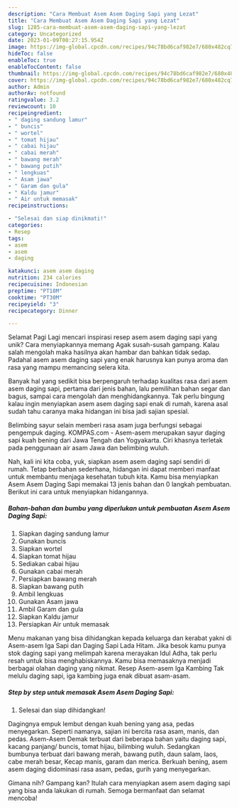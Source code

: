 ```yaml
---
description: "Cara Membuat Asem Asem Daging Sapi yang Lezat"
title: "Cara Membuat Asem Asem Daging Sapi yang Lezat"
slug: 1285-cara-membuat-asem-asem-daging-sapi-yang-lezat
category: Uncategorized
date: 2023-01-09T00:27:15.954Z
image: https://img-global.cpcdn.com/recipes/94c78bd6caf982e7/680x482cq70/asem-asem-daging-sapi-foto-resep-utama.jpg
hideToc: false
enableToc: true
enableTocContent: false
thumbnail: https://img-global.cpcdn.com/recipes/94c78bd6caf982e7/680x482cq70/asem-asem-daging-sapi-foto-resep-utama.jpg
cover: https://img-global.cpcdn.com/recipes/94c78bd6caf982e7/680x482cq70/asem-asem-daging-sapi-foto-resep-utama.jpg
author: Admin
authorAv: notfound
ratingvalue: 3.2
reviewcount: 10
recipeingredient:
- " daging sandung lamur"
- " buncis"
- " wortel"
- " tomat hijau"
- " cabai hijau"
- " cabai merah"
- " bawang merah"
- " bawang putih"
- " lengkuas"
- " Asam jawa"
- " Garam dan gula"
- " Kaldu jamur"
- " Air untuk memasak"
recipeinstructions:

- "Selesai dan siap dinikmati!"
categories:
- Resep
tags:
- asem
- asem
- daging

katakunci: asem asem daging 
nutrition: 234 calories
recipecuisine: Indonesian
preptime: "PT18M"
cooktime: "PT30M"
recipeyield: "3"
recipecategory: Dinner

---
```



Selamat Pagi Lagi mencari inspirasi resep asem asem daging sapi yang unik? Cara menyiapkannya memang Agak susah-susah gampang. Kalau salah mengolah maka hasilnya akan hambar dan bahkan tidak sedap. Padahal asem asem daging sapi yang enak harusnya kan punya aroma dan rasa yang mampu memancing selera kita.


Banyak hal yang sedikit bisa berpengaruh terhadap kualitas rasa dari asem asem daging sapi, pertama dari jenis bahan, lalu pemilihan bahan segar dan bagus, sampai cara mengolah dan menghidangkannya. Tak perlu bingung kalau ingin menyiapkan asem asem daging sapi enak di rumah, karena asal sudah tahu caranya maka hidangan ini bisa jadi sajian spesial.

Belimbing sayur selain memberi rasa asam juga berfungsi sebagai pengempuk daging. KOMPAS.com - Asem-asem merupakan sayur daging sapi kuah bening dari Jawa Tengah dan Yogyakarta. Ciri khasnya terletak pada penggunaan air asam Jawa dan belimbing wuluh.


Nah, kali ini kita coba, yuk, siapkan asem asem daging sapi sendiri di rumah. Tetap berbahan sederhana, hidangan ini dapat memberi manfaat untuk membantu menjaga kesehatan tubuh kita. Kamu bisa menyiapkan Asem Asem Daging Sapi memakai 13 jenis bahan dan 0 langkah pembuatan. Berikut ini cara untuk menyiapkan hidangannya.

<!--inarticleads1-->

##### Bahan-bahan dan bumbu yang diperlukan untuk pembuatan Asem Asem Daging Sapi:

1. Siapkan  daging sandung lamur
1. Gunakan  buncis
1. Siapkan  wortel
1. Siapkan  tomat hijau
1. Sediakan  cabai hijau
1. Gunakan  cabai merah
1. Persiapkan  bawang merah
1. Siapkan  bawang putih
1. Ambil  lengkuas
1. Gunakan  Asam jawa
1. Ambil  Garam dan gula
1. Siapkan  Kaldu jamur
1. Persiapkan  Air untuk memasak


Menu makanan yang bisa dihidangkan kepada keluarga dan kerabat yakni di Asem-asem Iga Sapi dan Daging Sapi Lada Hitam. Jika besok kamu punya stok daging sapi yang melimpah karena merayakan Idul Adha, tak perlu resah untuk bisa menghabiskannya. Kamu bisa memasaknya menjadi berbagai olahan daging yang nikmat. Resep Asem-asem Iga Kambing Tak melulu daging sapi, iga kambing juga enak dibuat asam-asam. 

<!--inarticleads2-->

##### Step by step untuk memasak Asem Asem Daging Sapi:


1. Selesai dan siap dihidangkan!

Dagingnya empuk lembut dengan kuah bening yang asa, pedas menyegarkan. Seperti namanya, sajian ini bercita rasa asam, manis, dan pedas. Asem-Asem Demak terbuat dari beberapa bahan yaitu daging sapi, kacang panjang/ buncis, tomat hijau, bilimbing wuluh. Sedangkan bumbunya terbuat dari bawang merah, bawang putih, daun salam, laos, cabe merah besar, Kecap manis, garam dan merica. Berkuah bening, asem asem daging didominasi rasa asam, pedas, gurih yang menyegarkan. 

Gimana nih? Gampang kan? Itulah cara menyiapkan asem asem daging sapi yang bisa anda lakukan di rumah. Semoga bermanfaat dan selamat mencoba!
